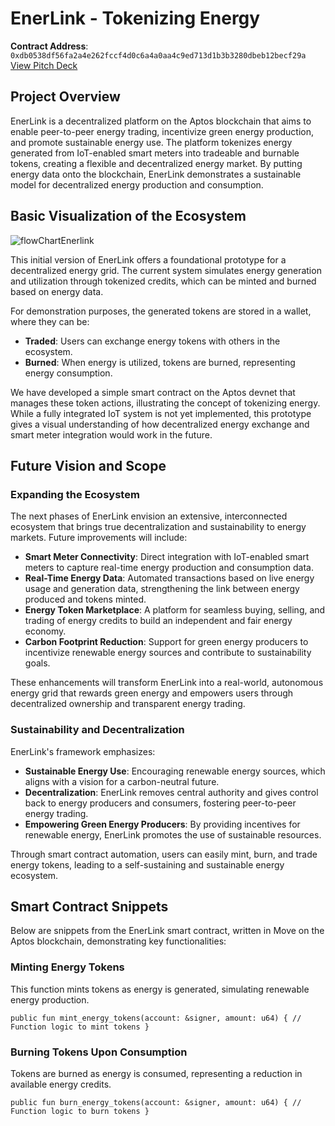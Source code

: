 EnerLink - Tokenizing Energy
====================================

**Contract Address**: `0xdb0538df56fa2a4e262fccf4d0c6a4a0aa4c9ed713d1b3b3280dbeb12becf29a`\
[View Pitch Deck](https://www.canva.com/design/DAGVJcYX5MM/hx1je2wHqaqpCh6-3sVnRA/view?utm_content=DAGVJcYX5MM&utm_campaign=designshare&utm_medium=link2&utm_source=uniquelinks&utlId=h31e56aab16)

Project Overview
----------------

EnerLink is a decentralized platform on the Aptos blockchain that aims to enable peer-to-peer energy trading, incentivize green energy production, and promote sustainable energy use. The platform tokenizes energy generated from IoT-enabled smart meters into tradeable and burnable tokens, creating a flexible and decentralized energy market. By putting energy data onto the blockchain, EnerLink demonstrates a sustainable model for decentralized energy production and consumption.

Basic Visualization of the Ecosystem
------------------------------------

![flowChartEnerlink](https://github.com/user-attachments/assets/a4e01690-6d43-414d-8288-92d8f540809f)


This initial version of EnerLink offers a foundational prototype for a decentralized energy grid. The current system simulates energy generation and utilization through tokenized credits, which can be minted and burned based on energy data.

For demonstration purposes, the generated tokens are stored in a wallet, where they can be:

-   **Traded**: Users can exchange energy tokens with others in the ecosystem.
-   **Burned**: When energy is utilized, tokens are burned, representing energy consumption.

We have developed a simple smart contract on the Aptos devnet that manages these token actions, illustrating the concept of tokenizing energy. While a fully integrated IoT system is not yet implemented, this prototype gives a visual understanding of how decentralized energy exchange and smart meter integration would work in the future.

Future Vision and Scope
-----------------------

### Expanding the Ecosystem

The next phases of EnerLink envision an extensive, interconnected ecosystem that brings true decentralization and sustainability to energy markets. Future improvements will include:

-   **Smart Meter Connectivity**: Direct integration with IoT-enabled smart meters to capture real-time energy production and consumption data.
-   **Real-Time Energy Data**: Automated transactions based on live energy usage and generation data, strengthening the link between energy produced and tokens minted.
-   **Energy Token Marketplace**: A platform for seamless buying, selling, and trading of energy credits to build an independent and fair energy economy.
-   **Carbon Footprint Reduction**: Support for green energy producers to incentivize renewable energy sources and contribute to sustainability goals.

These enhancements will transform EnerLink into a real-world, autonomous energy grid that rewards green energy and empowers users through decentralized ownership and transparent energy trading.

### Sustainability and Decentralization

EnerLink's framework emphasizes:

-   **Sustainable Energy Use**: Encouraging renewable energy sources, which aligns with a vision for a carbon-neutral future.
-   **Decentralization**: EnerLink removes central authority and gives control back to energy producers and consumers, fostering peer-to-peer energy trading.
-   **Empowering Green Energy Producers**: By providing incentives for renewable energy, EnerLink promotes the use of sustainable resources.

Through smart contract automation, users can easily mint, burn, and trade energy tokens, leading to a self-sustaining and sustainable energy ecosystem.

Smart Contract Snippets
-----------------------

Below are snippets from the EnerLink smart contract, written in Move on the Aptos blockchain, demonstrating key functionalities:

### Minting Energy Tokens

This function mints tokens as energy is generated, simulating renewable energy production.

`public fun mint_energy_tokens(account: &signer, amount: u64) {
    // Function logic to mint tokens
}`

### Burning Tokens Upon Consumption

Tokens are burned as energy is consumed, representing a reduction in available energy credits.


`public fun burn_energy_tokens(account: &signer, amount: u64) {
    // Function logic to burn tokens
}`
